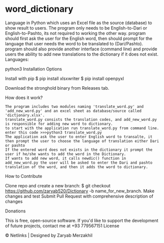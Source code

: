 # word_dictionary
Language in Python which uses an Excel file as the source (database) to show result to users. The program only needs to be English-to-Dari or English-to-Pashto, its not required to working the other way. program should first ask the user for the English word, then should prompt for the language that user needs the word to be translated to (Dari/Pashto). program should also provide another interface (command line) and provide users the ability to add new translations to the dictionary if it does not exist.
Languages:

python3
Installation Options

Install with pip
    $ pip install xlsxwriter
    $ pip install openpyxl

Download the stronghold binary from Releases tab.

How does it work?

    The program includes two modules naming 'translate_word.py' and 'add_new_word.py' and an excel sheet as database/source called 'dictionary.xlsx'.
    translate_word.py consists the translation codes, and add_new_word.py is responsible for adding new word to dictionary.
    to start with the application run translate_word.py from command line. enter this code >>>python3 translate_word.py
    The application ask the user to enter English word to transalte, it then prompt the user to choose the language of translation either Dari or pashto
    If the entered word does not exists in the dictionary it prompt the user if he/she wants to add the word in the Dictionary.
    If wants to add new word, it calls newdic() function in add_new_word.py the user will be asked to enter the Dari and pashto translation of the word, and then it adds the word to dictionary.

How to Contribute

Clone repo and create a new branch: $ git checkout https://github.com/zaryab520/Dictionary -b name_for_new_branch.
Make changes and test
Submit Pull Request with comprehensive description of changes

Donations

This is free, open-source software. If you'd like to support the development of future projects, contact me at +93 779567151
License

© Netlinks | Designed by Zaryab Merzakhil
